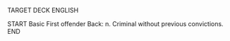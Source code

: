 TARGET DECK
ENGLISH

START
Basic
First offender
Back: n. Criminal without previous convictions.
END
